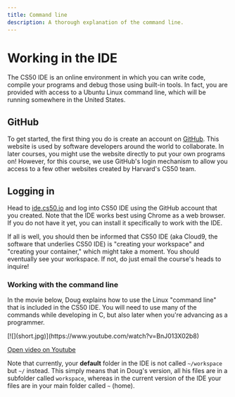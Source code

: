 ```yaml
---
title: Command line
description: A thorough explanation of the command line.
---
```


# Working in the IDE

The CS50 IDE is an online environment in which you can write code, compile your programs and debug those using built-in tools. In fact, you are provided with access to a Ubuntu Linux command line, which will be running somewhere in the United States.

## GitHub

To get started, the first thing you do is create an account on [GitHub](https://github.com/join). This website is used by software developers around the world to collaborate. In later courses, you might use the website directly to put your own programs on! However, for this course, we use GitHub's login mechanism to allow you access to a few other websites created by Harvard's CS50 team.

## Logging in

Head to [ide.cs50.io](https://ide.cs50.io/) and log into CS50 IDE using the GitHub account that you created. Note that the IDE works best using Chrome as a web browser. If you do not have it yet, you can install it specifically to work with the IDE.

If all is well, you should then be informed that CS50 IDE (aka Cloud9, the software that underlies CS50 IDE) is "creating your workspace" and "creating your container," which might take a moment. You should eventually see your workspace. If not, do just email the course's heads to inquire!

### Working with the command line

In the movie below, Doug explains how to use the Linux "command line" that is included in the CS50 IDE. You will need to use many of the commands while developing in C, but also later when you're advancing as a programmer.

<div markdown="1" class="extend">
[![](short.jpg)](https://www.youtube.com/watch?v=BnJ013X02b8)
</div>

[Open video on Youtube](https://www.youtube.com/watch?v=BnJ013X02b8)

Note that currently, your **default** folder in the IDE is not called `~/workspace` but `~/` instead. This simply means that in Doug's version, all his files are in a subfolder called `workspace`, whereas in the current version of the IDE your files are in your main folder called `~` (home).
